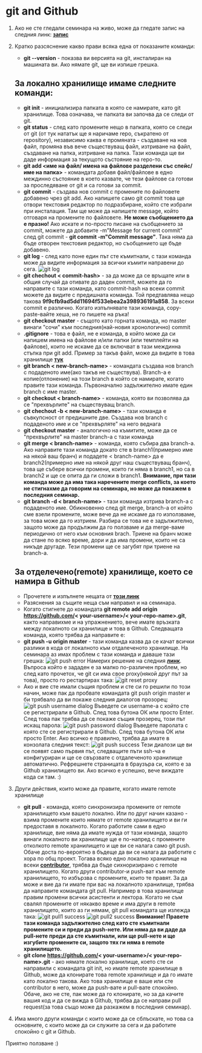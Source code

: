 # git and Github

1. Ако не сте гледали семинара на живо, може да гледате запис на следния линк: [**запис**](https://drive.google.com/drive/folders/0B2mK2PokkjqTfmk2ZjhhVDBwNWVhVEd6bnU4SFlES2loQ0hhcHVRSGVsZDA2Q0ZjNkY0dXM)

2. Кратко разсяснение какво прави всяка една от показаните команди:
	* **git --version** - показва ви версията на git, инсталиран на машината ви. Ако нямате git, ще ви изпише грешка.

	## За локално хранилище имаме следните команди:
	* **git init** - инициализира папката в която се намирате, като git хранилище. Това означава, че папката ви започва да се следи от git. 
	* **git status** - след като промените нещо в папката, която се следи от git (от тук нататък ще я наричаме repo, съкратено от repository), независимо каква е промяната - създаване на нов файл, промяна във вече съществуващ файл, изтриване на файл, създаване на папка, изтриване на папка. Тази команда ще ви даде информация за текущото състояние на repo-то.
	* **git add <име на файл/ имена на файлове разделени със спейс/ име на папка>** - командата добавя файл/файлове в едно междинно състояние в което казвате, че тези файлове са готови за проследяване от git и са готови за commit.
	* **git commit** - създава нов commit с промените по файловете добавено чрез git add. Ако напишете само git commit това ще отвори текстовия редактор по подразбиране, който сте избрали при инсталация. Там ще може да напишете message, който отговаря на промените по файловете. **Не може съобщението да е празно!** Ако искате и по-просто писане на съобщението за commit, можете да добавите -m"Message for current commit" след git commit - **git commit -m"Commit message"**. Така няма да бъде отворен текстовия редактор, но съобщението ще бъде добавено.
	* **git log** - след като поне един път сте къмитнали, с тази команда може да видите информация за всички къмити направени до сега.
	![git log](pictures/git_log.PNG)
	* **git chechout < commit-hash>** - за да може да се връщате или в общия случай да отивате до даден commit, можете да го направите с тази команда, като commit-hash на всеки commit можете да видите с предишната команда. Той предтавлява нещо такова **9f9cfb9ad5dd11694f533ebea2a398936191a858**. За всеки commit е различно. Когато изпълнявате тази команда, copy-paste-вайте хеша, не го пишете на ръка!
	* **git checkout master** - същото като горната команда, но master винаги "сочи" към последния(най-новия хронологично) commit
	* **.gitignore** - това е файл, не е команда, в който може да си напишем имена на файлове и/или папки (или темплейти на файлове), които не искаме да се включват в тази междинна стъпка при git add. Пример за такъв файл, може да видите в това хранилище [**тук**](https://github.com/triffon/oop-2019-20/blob/master/.gitignore)
	* **git branch < new-branch-name>** - командата създава нов branch с подаденото име(ако такъв не съществува). Branch-a е копие(отлонение) на този branch в който се намирате, когато правите тази команда. Първоначално задължително имате един branch с име master.
	* **git checkout < branch-name>** - команда, която ви позволява да се "прехвърлите" на съществуващ branch. 
	* **git chechout -b < new-branch-name>** - тази команда е съвкупсност от предишните две. Създава нов branch с подаденото име и се "прехвърляте" на него веднага
	* **git checkout master** - аналогично на къмитите, може да се "прехвърлите" на master branch-a с тази команда
	* **git merge < branch-name>** - команда, която събира два branch-a. Ако направите тази команда докато сте в branch1(примерно име на някой ваш бранч) и подадете < branch-name> да е branch2(примерно име на някой друг наш съществуващ бранч), това ще събере всички промени, които ги няма в branch1, но са в branch2 и ще се опита да ги сложи в branch1. **Внимание, при тази команда може да има така наречените merge conflicts, за което не стигнахме да говорим на семинара, но може да покажем в последния семинар.**
	* **git branch -d < branch-name>** - тази команда изтрива branch-а с подаденото име. Обикновенно след git merge, branch-a от който сме взели промените, може вече да не искаме да го използваме, за това може да го изтрием. Разбира се това не е задължително, защото може да продължим да го ползваме и да merge-ваме периодично от него към основния brach. Триене на бранч може да стане по всяко време, дори и да има промени, които не са никъде другаде. Тези промени ще се загубят при триене на branch-a.

	## За отделечено(remote) хранилище, което се намира в Github
	* Прочетете и изпълнете нещата от [**този линк**](https://www.notion.so/Introduction-to-GitHub-202af6f64bbd4299b15f238dcd09d2a7)
	* Разяснения за същите неща съм направил и на семинара.
	* Когато стигнете до командата **git remote add origin https://github.com/< your-username>/< your-repo-name>.git**, както направихме и на упражнението, вече имате връзката между локалното си хранилище и това в Github. Следващата команда, която трябва да направите е:
	* **git push -u origin master** - тази команда казва да се качат всички разлики в кода от локалното към отдалеченото хранилище.
	На семинара аз имах проблем с тази команда и даваше тази грешка:
	![git push error](pictures/push-error.PNG)
	Намерих решение на следния [**линк**](https://stackoverflow.com/questions/50996912/could-not-resolve-proxy-git-clone/51016837). Въпроса който е зададен е за малко по-различен проблем, но след като прочетох, че git си има свое proxy(някой друг път за това), просто го рестартирах така:
	![git reset proxy](pictures/config_proxy.PNG)
	* Ако и вие сте имали същия проблем и сте си го решили по този начин, може пак да пробвате командата git push origin master и би трябвало да ви покаже следния диалогов прозорец:
	![git push username dialog](pictures/git_push_origin_master.PNG)
	Въведете си username-a с който сте се регистрирали в Github. След това бутона ОК или просто Enter.
	След това пак трябва да се покаже същия прозерец, този път искащ парола:
	![git push password dialog](pictures/git_push_origin_master1.PNG)
	Въведете паролата с която сте се регистрирали в Github. След това бутона ОК или просто Enter.
	Ако всичко е правилно, трябва да имате в конзолата следния текст:
	![git push success](pictures/git_push_origin_master2.PNG)
	Тези диалози ще ви се появят само първия път, следващите пъти ssh-ча е конфигуриран и ще се свързвате с отдалеченото хранилище автоматично.
	Рефрешнете страницата в браузъра си, която е за Github хранилището ви. Ако всичко е успешно, вече виждате кода си там. :)

3. Други действия, които може да правите, когато имате remote хранилище
	* **git pull** - команда, която синхронизира промените от remote хранилището към вашето локално. Или по друг начин казано - взима промените които нямате от remote хранилището и ви ги предоставя в локалното. Когато работите сами в едно хранилище, вие няма да имате нужда от тази команда, защото винаги локалното ви хранилище ще е по-напред с промените отколкото remote хранилището и ще ви се налага само git push. Обаче доста по-вероятно в бъдеще да ви се налага да работите с хора по общ проект. Тогава всяко едно локално хранилище на всеки [**contributor**](https://github.blog/2013-01-07-introducing-contributions/), трябва да бъде сихноризирано с remote хранилището. Когато други contributor-и push-ват към remote хранилището, то избързва с промените, които те правят. За да може и вие да ги имате при вас на локалното хранилище, трябва да направите командата git pull. Например в това хранилище правим промени всички асистенти и лектора. Когато не съм свалял промените от някакво време и има други в remote хранилището, които аз ги нямам, git pull командата ще излежда така:
	![git pull1 success](pictures/git_pull1.PNG)
	![git pull2 success](pictures/git_pull2.PNG)
	**Внимание! Правете тази команда задължително след като сте къмитнали промените си и преди да push-нете. Или няма да ви даде да pull-нете преди да сте къмитнали, или ще pull-нете и ще изгубите промените си, защото тях ги няма в remote хранилището.**
	* **git clone https://github.com/< your-username>/< your-repo-name>.git** - ако нямате локално хранилище, което сте си направили с командата git init, но имате remote хранилище в Github, може да клонирате това remote хранилище и да го имате като локално такова. Ако това хранилище е ваше или сте contributor в него, може да push-вате и pull-вате спокойно. Обаче, ако не сте, пак може да го клонирате, но за да качите вашия код и да се вижда в Github, трябва да се направи pull request(за това също може да разкажем в последния семинар).

4. Има много други команди с които може да се сблъскате, но това са основните, с които може да си служите за сега и да работите спокойно с git и Github.

Приятно ползване :)